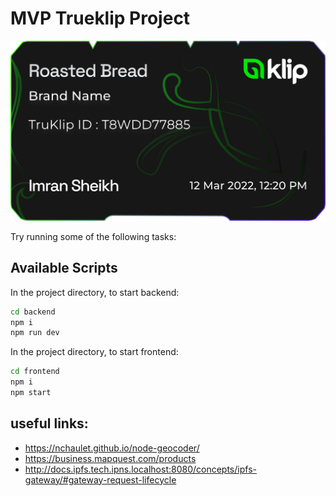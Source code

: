 # MVP Trueklip Project
![validation page](./FrontFront.png)

Try running some of the following tasks:

## Available Scripts

In the project directory, to start backend:

```bash
cd backend
npm i
npm run dev
```
In the project directory, to start frontend:

```bash
cd frontend
npm i
npm start
```

## useful links:
* https://nchaulet.github.io/node-geocoder/
* https://business.mapquest.com/products
* http://docs.ipfs.tech.ipns.localhost:8080/concepts/ipfs-gateway/#gateway-request-lifecycle

